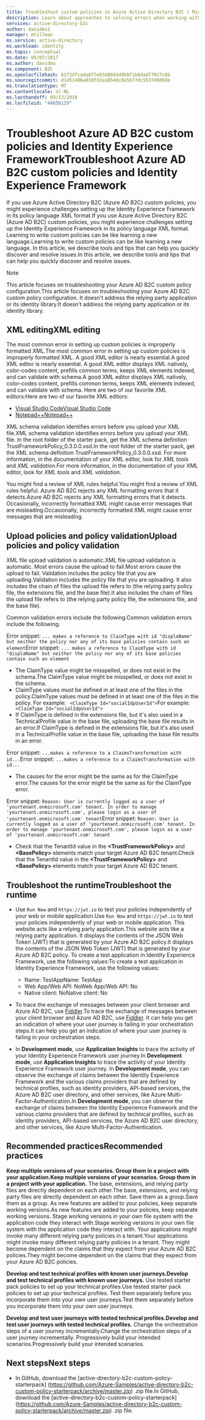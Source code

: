 ```yaml
---
title: Troubleshoot custom policies in Azure Active Directory B2C | Microsoft Docs
description: Learn about approaches to solving errors when working with custom policies in Azure Active Directory B2C.
services: active-directory-b2c
author: davidmu1
manager: mtillman
ms.service: active-directory
ms.workload: identity
ms.topic: conceptual
ms.date: 05/07/2017
ms.author: davidmu
ms.component: B2C
ms.openlocfilehash: 61f2dfcada0f7e03d8043d9b8f1b6dadf7027c8b
ms.sourcegitcommit: d1451406a010fd3aa854dc8e5b77dc5537d8050e
ms.translationtype: MT
ms.contentlocale: nl-NL
ms.lasthandoff: 09/13/2018
ms.locfileid: "44856129"
---
```

# <a name="troubleshoot-azure-ad-b2c-custom-policies-and-identity-experience-framework"></a><span data-ttu-id="d6c71-103">Troubleshoot Azure AD B2C custom policies and Identity Experience Framework</span><span class="sxs-lookup"><span data-stu-id="d6c71-103">Troubleshoot Azure AD B2C custom policies and Identity Experience Framework</span></span>

<span data-ttu-id="d6c71-104">If you use Azure Active Directory B2C (Azure AD B2C) custom policies, you might experience challenges setting up the Identity Experience Framework in its policy language XML format.</span><span class="sxs-lookup"><span data-stu-id="d6c71-104">If you use Azure Active Directory B2C (Azure AD B2C) custom policies, you might experience challenges setting up the Identity Experience Framework in its policy language XML format.</span></span>  <span data-ttu-id="d6c71-105">Learning to write custom policies can be like learning a new language.</span><span class="sxs-lookup"><span data-stu-id="d6c71-105">Learning to write custom policies can be like learning a new language.</span></span> <span data-ttu-id="d6c71-106">In this article, we describe tools and tips that can help you quickly discover and resolve issues.</span><span class="sxs-lookup"><span data-stu-id="d6c71-106">In this article, we describe tools and tips that can help you quickly discover and resolve issues.</span></span> 

> [!NOTE]
> <span data-ttu-id="d6c71-107">This article focuses on troubleshooting your Azure AD B2C custom policy configuration.</span><span class="sxs-lookup"><span data-stu-id="d6c71-107">This article focuses on troubleshooting your Azure AD B2C custom policy configuration.</span></span> <span data-ttu-id="d6c71-108">It doesn't address the relying party application or its identity library.</span><span class="sxs-lookup"><span data-stu-id="d6c71-108">It doesn't address the relying party application or its identity library.</span></span>

## <a name="xml-editing"></a><span data-ttu-id="d6c71-109">XML editing</span><span class="sxs-lookup"><span data-stu-id="d6c71-109">XML editing</span></span>

<span data-ttu-id="d6c71-110">The most common error in setting up custom policies is improperly formatted XML.</span><span class="sxs-lookup"><span data-stu-id="d6c71-110">The most common error in setting up custom policies is improperly formatted XML.</span></span> <span data-ttu-id="d6c71-111">A good XML editor is nearly essential.</span><span class="sxs-lookup"><span data-stu-id="d6c71-111">A good XML editor is nearly essential.</span></span> <span data-ttu-id="d6c71-112">A good XML editor displays XML natively, color-codes content, prefills common terms, keeps XML elements indexed, and can validate with schema.</span><span class="sxs-lookup"><span data-stu-id="d6c71-112">A good XML editor displays XML natively, color-codes content, prefills common terms, keeps XML elements indexed, and can validate with schema.</span></span> <span data-ttu-id="d6c71-113">Here are two of our favorite XML editors:</span><span class="sxs-lookup"><span data-stu-id="d6c71-113">Here are two of our favorite XML editors:</span></span>

* [<span data-ttu-id="d6c71-114">Visual Studio Code</span><span class="sxs-lookup"><span data-stu-id="d6c71-114">Visual Studio Code</span></span>](https://code.visualstudio.com/)
* [<span data-ttu-id="d6c71-115">Notepad++</span><span class="sxs-lookup"><span data-stu-id="d6c71-115">Notepad++</span></span>](https://notepad-plus-plus.org/)

<span data-ttu-id="d6c71-116">XML schema validation identifies errors before you upload your XML file.</span><span class="sxs-lookup"><span data-stu-id="d6c71-116">XML schema validation identifies errors before you upload your XML file.</span></span> <span data-ttu-id="d6c71-117">In the root folder of the starter pack, get the XML schema definition TrustFrameworkPolicy_0.3.0.0.xsd.</span><span class="sxs-lookup"><span data-stu-id="d6c71-117">In the root folder of the starter pack, get the XML schema definition TrustFrameworkPolicy_0.3.0.0.xsd.</span></span> <span data-ttu-id="d6c71-118">For more information, in the documentation of your XML editor, look for *XML tools* and *XML validation*.</span><span class="sxs-lookup"><span data-stu-id="d6c71-118">For more information, in the documentation of your XML editor, look for *XML tools* and *XML validation*.</span></span>

<span data-ttu-id="d6c71-119">You might find a review of XML rules helpful.</span><span class="sxs-lookup"><span data-stu-id="d6c71-119">You might find a review of XML rules helpful.</span></span> <span data-ttu-id="d6c71-120">Azure AD B2C rejects any XML formatting errors that it detects.</span><span class="sxs-lookup"><span data-stu-id="d6c71-120">Azure AD B2C rejects any XML formatting errors that it detects.</span></span> <span data-ttu-id="d6c71-121">Occasionally, incorrectly formatted XML might cause error messages that are misleading.</span><span class="sxs-lookup"><span data-stu-id="d6c71-121">Occasionally, incorrectly formatted XML might cause error messages that are misleading.</span></span>

## <a name="upload-policies-and-policy-validation"></a><span data-ttu-id="d6c71-122">Upload policies and policy validation</span><span class="sxs-lookup"><span data-stu-id="d6c71-122">Upload policies and policy validation</span></span>

 <span data-ttu-id="d6c71-123">XML file upload validation is automatic.</span><span class="sxs-lookup"><span data-stu-id="d6c71-123">XML file upload validation is automatic.</span></span> <span data-ttu-id="d6c71-124">Most errors cause the upload to fail.</span><span class="sxs-lookup"><span data-stu-id="d6c71-124">Most errors cause the upload to fail.</span></span> <span data-ttu-id="d6c71-125">Validation includes the policy file that you are uploading.</span><span class="sxs-lookup"><span data-stu-id="d6c71-125">Validation includes the policy file that you are uploading.</span></span> <span data-ttu-id="d6c71-126">It also includes the chain of files the upload file refers to (the relying party policy file, the extensions file, and the base file).</span><span class="sxs-lookup"><span data-stu-id="d6c71-126">It also includes the chain of files the upload file refers to (the relying party policy file, the extensions file, and the base file).</span></span> 
 
 <span data-ttu-id="d6c71-127">Common validation errors include the following.</span><span class="sxs-lookup"><span data-stu-id="d6c71-127">Common validation errors include the following.</span></span>

<span data-ttu-id="d6c71-128">Error snippet: `... makes a reference to ClaimType with id "displaName" but neither the policy nor any of its base policies contain such an element`</span><span class="sxs-lookup"><span data-stu-id="d6c71-128">Error snippet: `... makes a reference to ClaimType with id "displaName" but neither the policy nor any of its base policies contain such an element`</span></span>
* <span data-ttu-id="d6c71-129">The ClaimType value might be misspelled, or does not exist in the schema.</span><span class="sxs-lookup"><span data-stu-id="d6c71-129">The ClaimType value might be misspelled, or does not exist in the schema.</span></span>
* <span data-ttu-id="d6c71-130">ClaimType values must be defined in at least one of the files in the policy.</span><span class="sxs-lookup"><span data-stu-id="d6c71-130">ClaimType values must be defined in at least one of the files in the policy.</span></span> 
    <span data-ttu-id="d6c71-131">For example: ` <ClaimType Id="socialIdpUserId">`</span><span class="sxs-lookup"><span data-stu-id="d6c71-131">For example: ` <ClaimType Id="socialIdpUserId">`</span></span>
* <span data-ttu-id="d6c71-132">If ClaimType is defined in the extensions file, but it's also used in a TechnicalProfile value in the base file, uploading the base file results in an error.</span><span class="sxs-lookup"><span data-stu-id="d6c71-132">If ClaimType is defined in the extensions file, but it's also used in a TechnicalProfile value in the base file, uploading the base file results in an error.</span></span>

<span data-ttu-id="d6c71-133">Error snippet: `...makes a reference to a ClaimsTransformation with id...`</span><span class="sxs-lookup"><span data-stu-id="d6c71-133">Error snippet: `...makes a reference to a ClaimsTransformation with id...`</span></span>
* <span data-ttu-id="d6c71-134">The causes for the error might be the same as for the ClaimType error.</span><span class="sxs-lookup"><span data-stu-id="d6c71-134">The causes for the error might be the same as for the ClaimType error.</span></span>

<span data-ttu-id="d6c71-135">Error snippet: `Reason: User is currently logged as a user of 'yourtenant.onmicrosoft.com' tenant. In order to manage 'yourtenant.onmicrosoft.com', please login as a user of 'yourtenant.onmicrosoft.com' tenant`</span><span class="sxs-lookup"><span data-stu-id="d6c71-135">Error snippet: `Reason: User is currently logged as a user of 'yourtenant.onmicrosoft.com' tenant. In order to manage 'yourtenant.onmicrosoft.com', please login as a user of 'yourtenant.onmicrosoft.com' tenant`</span></span>
* <span data-ttu-id="d6c71-136">Check that the TenantId value in the **\<TrustFrameworkPolicy\>** and **\<BasePolicy\>** elements match your target Azure AD B2C tenant.</span><span class="sxs-lookup"><span data-stu-id="d6c71-136">Check that the TenantId value in the **\<TrustFrameworkPolicy\>** and **\<BasePolicy\>** elements match your target Azure AD B2C tenant.</span></span>  

## <a name="troubleshoot-the-runtime"></a><span data-ttu-id="d6c71-137">Troubleshoot the runtime</span><span class="sxs-lookup"><span data-stu-id="d6c71-137">Troubleshoot the runtime</span></span>

* <span data-ttu-id="d6c71-138">Use `Run Now` and `https://jwt.io` to test your policies independently of your web or mobile application.</span><span class="sxs-lookup"><span data-stu-id="d6c71-138">Use `Run Now` and `https://jwt.io` to test your policies independently of your web or mobile application.</span></span> <span data-ttu-id="d6c71-139">This website acts like a relying party application.</span><span class="sxs-lookup"><span data-stu-id="d6c71-139">This website acts like a relying party application.</span></span> <span data-ttu-id="d6c71-140">It displays the contents of the JSON Web Token (JWT) that is generated by your Azure AD B2C policy.</span><span class="sxs-lookup"><span data-stu-id="d6c71-140">It displays the contents of the JSON Web Token (JWT) that is generated by your Azure AD B2C policy.</span></span> <span data-ttu-id="d6c71-141">To create a test application in Identity Experience Framework, use the following values:</span><span class="sxs-lookup"><span data-stu-id="d6c71-141">To create a test application in Identity Experience Framework, use the following values:</span></span>
    * <span data-ttu-id="d6c71-142">Name: TestApp</span><span class="sxs-lookup"><span data-stu-id="d6c71-142">Name: TestApp</span></span>
    * <span data-ttu-id="d6c71-143">Web App/Web API: No</span><span class="sxs-lookup"><span data-stu-id="d6c71-143">Web App/Web API: No</span></span>
    * <span data-ttu-id="d6c71-144">Native client: No</span><span class="sxs-lookup"><span data-stu-id="d6c71-144">Native client: No</span></span>

* <span data-ttu-id="d6c71-145">To trace the exchange of messages between your client browser and Azure AD B2C, use [Fiddler](http://www.telerik.com/fiddler).</span><span class="sxs-lookup"><span data-stu-id="d6c71-145">To trace the exchange of messages between your client browser and Azure AD B2C, use [Fiddler](http://www.telerik.com/fiddler).</span></span> <span data-ttu-id="d6c71-146">It can help you get an indication of where your user journey is failing in your orchestration steps.</span><span class="sxs-lookup"><span data-stu-id="d6c71-146">It can help you get an indication of where your user journey is failing in your orchestration steps.</span></span>

* <span data-ttu-id="d6c71-147">In **Development mode**, use **Application Insights** to trace the activity of your Identity Experience Framework user journey.</span><span class="sxs-lookup"><span data-stu-id="d6c71-147">In **Development mode**, use **Application Insights** to trace the activity of your Identity Experience Framework user journey.</span></span> <span data-ttu-id="d6c71-148">In **Development mode**, you can observe the exchange of claims between the Identity Experience Framework and the various claims providers that are defined by technical profiles, such as identity providers, API-based services, the Azure AD B2C user directory, and other services, like Azure Multi-Factor-Authentication.</span><span class="sxs-lookup"><span data-stu-id="d6c71-148">In **Development mode**, you can observe the exchange of claims between the Identity Experience Framework and the various claims providers that are defined by technical profiles, such as identity providers, API-based services, the Azure AD B2C user directory, and other services, like Azure Multi-Factor-Authentication.</span></span>  

## <a name="recommended-practices"></a><span data-ttu-id="d6c71-149">Recommended practices</span><span class="sxs-lookup"><span data-stu-id="d6c71-149">Recommended practices</span></span>

<span data-ttu-id="d6c71-150">**Keep multiple versions of your scenarios. Group them in a project with your application.**</span><span class="sxs-lookup"><span data-stu-id="d6c71-150">**Keep multiple versions of your scenarios. Group them in a project with your application.**</span></span> <span data-ttu-id="d6c71-151">The base, extensions, and relying party files are directly dependent on each other.</span><span class="sxs-lookup"><span data-stu-id="d6c71-151">The base, extensions, and relying party files are directly dependent on each other.</span></span> <span data-ttu-id="d6c71-152">Save them as a group.</span><span class="sxs-lookup"><span data-stu-id="d6c71-152">Save them as a group.</span></span> <span data-ttu-id="d6c71-153">As new features are added to your policies, keep separate working versions.</span><span class="sxs-lookup"><span data-stu-id="d6c71-153">As new features are added to your policies, keep separate working versions.</span></span> <span data-ttu-id="d6c71-154">Stage working versions in your own file system with the application code they interact with.</span><span class="sxs-lookup"><span data-stu-id="d6c71-154">Stage working versions in your own file system with the application code they interact with.</span></span>  <span data-ttu-id="d6c71-155">Your applications might invoke many different relying party policies in a tenant.</span><span class="sxs-lookup"><span data-stu-id="d6c71-155">Your applications might invoke many different relying party policies in a tenant.</span></span> <span data-ttu-id="d6c71-156">They might become dependent on the claims that they expect from your Azure AD B2C policies.</span><span class="sxs-lookup"><span data-stu-id="d6c71-156">They might become dependent on the claims that they expect from your Azure AD B2C policies.</span></span>

<span data-ttu-id="d6c71-157">**Develop and test technical profiles with known user journeys.**</span><span class="sxs-lookup"><span data-stu-id="d6c71-157">**Develop and test technical profiles with known user journeys.**</span></span> <span data-ttu-id="d6c71-158">Use tested starter pack policies to set up your technical profiles.</span><span class="sxs-lookup"><span data-stu-id="d6c71-158">Use tested starter pack policies to set up your technical profiles.</span></span> <span data-ttu-id="d6c71-159">Test them separately before you incorporate them into your own user journeys.</span><span class="sxs-lookup"><span data-stu-id="d6c71-159">Test them separately before you incorporate them into your own user journeys.</span></span>

<span data-ttu-id="d6c71-160">**Develop and test user journeys with tested technical profiles.**</span><span class="sxs-lookup"><span data-stu-id="d6c71-160">**Develop and test user journeys with tested technical profiles.**</span></span> <span data-ttu-id="d6c71-161">Change the orchestration steps of a user journey incrementally.</span><span class="sxs-lookup"><span data-stu-id="d6c71-161">Change the orchestration steps of a user journey incrementally.</span></span> <span data-ttu-id="d6c71-162">Progressively build your intended scenarios.</span><span class="sxs-lookup"><span data-stu-id="d6c71-162">Progressively build your intended scenarios.</span></span>

## <a name="next-steps"></a><span data-ttu-id="d6c71-163">Next steps</span><span class="sxs-lookup"><span data-stu-id="d6c71-163">Next steps</span></span>

* <span data-ttu-id="d6c71-164">In GitHub, download the [active-directory-b2c-custom-policy-starterpack] (https://github.com/Azure-Samples/active-directory-b2c-custom-policy-starterpack/archive/master.zip) .zip file.</span><span class="sxs-lookup"><span data-stu-id="d6c71-164">In GitHub, download the [active-directory-b2c-custom-policy-starterpack] (https://github.com/Azure-Samples/active-directory-b2c-custom-policy-starterpack/archive/master.zip) .zip file.</span></span>
